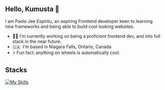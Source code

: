 ## Hello, Kumusta 👋

I am Paolo Jee Espiritu, an aspiring Frontend developer keen to learning new frameworks and being able to build cool looking websites.

- 👨‍💻 I’m currently working on being a proficient frontend dev, and into full stack in the near future.
- 🇨🇦 &nbsp;I'm based in Niagara Falls, Ontario, Canada
- ⚡ Fun fact: anything on wheels is automatically cool.

## Stacks
[![My Skills](https://skillicons.dev/icons?i=ts,html,css,angular,gcp,firebase,nodejs,webstorm)](https://skillicons.dev)
